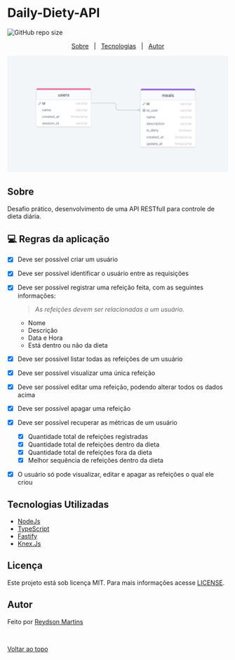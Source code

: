 # Daily-Diety-API
![GitHub repo size](https://img.shields.io/github/repo-size/iuricode/README-template?style=for-the-badge)

<p align="center">
  <a href="#sobre">Sobre</a> &#xa0; | &#xa0;
  <a href="#tecnologias-utilizadas">Tecnologias</a> &#xa0; | &#xa0;
  <a href="#autor" >Autor</a>
</p>

<img src="imagem.png" alt="Exemplo imagem">

## Sobre ##
Desafio prático, desenvolvimento de uma API RESTfull para controle de dieta diária.  


## 💻  Regras da aplicação ##

- [x] Deve ser possível criar um usuário
- [x] Deve ser possível identificar o usuário entre as requisições
- [x] Deve ser possível registrar uma refeição feita, com as seguintes informações:
  > *As refeições devem ser relacionadas a um usuário.*
  - Nome
  - Descrição
  - Data e Hora
  - Está dentro ou não da dieta
- [x] Deve ser possível listar todas as refeições de um usuário
- [x] Deve ser possível visualizar uma única refeição
- [x] Deve ser possível editar uma refeição, podendo alterar todos os dados acima
- [x] Deve ser possível apagar uma refeição
- [x] Deve ser possível recuperar as métricas de um usuário
  - [x] Quantidade total de refeições registradas
  - [x] Quantidade total de refeições dentro da dieta
  - [x] Quantidade total de refeições fora da dieta
  - [x] Melhor sequência de refeições dentro da dieta
- [x] O usuário só pode visualizar, editar e apagar as refeições o qual ele criou


## Tecnologias Utilizadas ##

- [NodeJs](https://nodejs.org/en)
- [TypeScript](https://www.typescriptlang.org/)
- [Fastify](https://fastify.dev)
- [Knex.Js](https://knexjs.org)


## Licença ##

Este projeto está sob licença MIT. Para mais informações acesse [LICENSE](LICENSE.md).


## Autor ##
Feito por <a href="https://github.com/Reydson-Martins" target="_blank">Reydson Martins</a>

&#xa0;

<a href="#top">Voltar ao topo</a>
